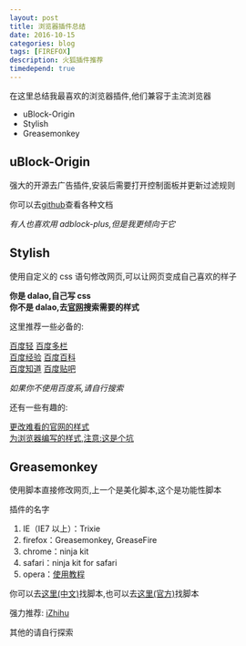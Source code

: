 ```yaml
---
layout: post
title: 浏览器插件总结
date: 2016-10-15
categories: blog
tags: [FIREFOX]
description: 火狐插件推荐
timedepend: true
---
```

在这里总结我最喜欢的浏览器插件,他们兼容于主流浏览器  

- uBlock-Origin  
- Stylish  
- Greasemonkey  

## uBlock-Origin  

强大的开源去广告插件,安装后需要打开控制面板并更新过滤规则  

你可以去[github](https://github.com/gorhill/uBlock)查看各种文档  

*有人也喜欢用 adblock-plus,但是我更倾向于它*  

## Stylish  

使用自定义的 css 语句修改网页,可以让网页变成自己喜欢的样子  

**你是 dalao,自己写 css**  
**你不是 dalao,去[官网](https://userstyles.org)搜索需要的样式**  

这里推荐一些必备的:  

[百度轻](https://userstyles.org/styles/123858/baidu-lite) [百度多栏](https://userstyles.org/styles/127217/theme)  	
[百度经验](https://userstyles.org/styles/132605/theme) [百度百科](https://userstyles.org/styles/130739/theme)  
[百度知道](https://userstyles.org/styles/130901/theme) [百度贴吧](https://userstyles.org/styles/124770/tieba-maverick)  

*如果你不使用百度系,请自行搜索*  

还有一些有趣的:  

[更改难看的官网的样式](https://userstyles.org/styles/browse?category=userstyles.org)  
[为浏览器编写的样式,注意:这是个坑](https://userstyles.org/styles/browse?category=userstyles.org)  

## Greasemonkey  

使用脚本直接修改网页,上一个是美化脚本,这个是功能性脚本  

插件的名字  

1. IE（IE7 以上）：Trixie  
2. firefox：Greasemonkey, GreaseFire  
3. chrome：ninja kit  
4. safari：ninja kit for safari  
5. opera：[使用教程](http://lifehacker.com/5366147/make-greasemonkey-scripts-work-in-opera)  

你可以去[这里(中文)](https://greasyfork.org/zh-CN/)找脚本,也可以去[这里(官方)](http://userstyles.org/)找脚本  

强力推荐: [iZhihu](https://greasyfork.org/zh-CN/scripts/350-izhihu)  

其他的请自行探索  
